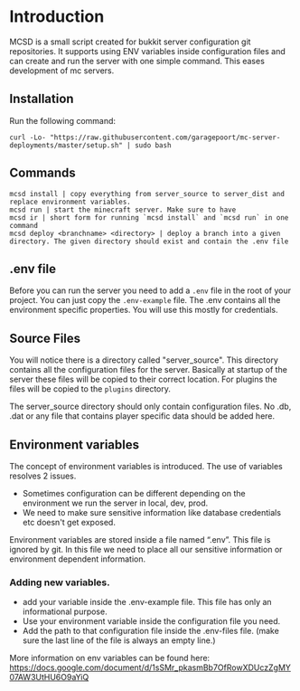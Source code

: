 # Introduction

MCSD is a small script created for bukkit server configuration git repositories.
It supports using ENV variables inside configuration files and can create and run the server with one simple command.
This eases development of mc servers.

## Installation

Run the following command:

```
curl -Lo- "https://raw.githubusercontent.com/garagepoort/mc-server-deployments/master/setup.sh" | sudo bash
```

## Commands
```
mcsd install | copy everything from server_source to server_dist and replace environment variables.
mcsd run | start the minecraft server. Make sure to have 
mcsd ir | short form for running `mcsd install` and `mcsd run` in one command
mcsd deploy <branchname> <directory> | deploy a branch into a given directory. The given directory should exist and contain the .env file 
```

## .env file
Before you can run the server you need to add a `.env` file in the root of your project.
You can just copy the `.env-example` file.
The .env contains all the environment specific properties. You will use this mostly for credentials.

## Source Files

You will notice there is a directory called "server_source". This directory contains all the configuration files for the server.
Basically at startup of the server these files will be copied to their correct location. For plugins the files will be copied to the `plugins` directory.

The server_source directory should only contain configuration files. No .db, .dat or any file that contains player specific data should be added here.

## Environment variables
The concept of environment variables is introduced. 
The use of variables resolves 2 issues. 
- Sometimes configuration can be different depending on the environment we run the server in local, dev, prod.
- We need to make sure sensitive information like database credentials etc doesn't get exposed.

Environment variables are stored inside a file named “.env”. This file is ignored by git.
In this file we need to place all our sensitive information or environment dependent information.

### Adding new variables.
- add your variable inside the .env-example file. This file has only an informational purpose.
- Use your environment variable inside the configuration file you need.
- Add the path to that configuration file inside the .env-files file. (make sure the last line of the file is always an empty line.)

More information on env variables can be found here: https://docs.google.com/document/d/1sSMr_pkasmBb7OfRowXDUczZgMY07AW3UtHU6O9aYiQ
